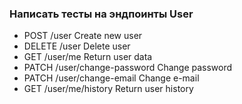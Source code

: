 ### Написать тесты на эндпоинты User


* POST /user Create new user
* DELETE /user Delete user
* GET ​/user​/me Return user data
* PATCH ​/user​/change-password Change password
* PATCH ​/user​/change-email Change e-mail
* GET ​/user​/me​/history Return user history
